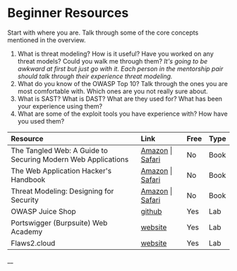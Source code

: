 # Beginner Resources

Start with where you are.  Talk through some of the core concepts mentioned in the overview.

1. What is threat modeling?  How is it useful?  Have you worked on any threat models?  Could you walk me through them?  _It's going to be awkward at first but just go with it.  Each person in the mentorship pair should talk through their experience threat modeling._
2. What do you know of the OWASP Top 10?  Talk through the ones you are most comfortable with.  Which ones are you not really sure about.  
3. What is SAST?  What is DAST?  What are they used for?  What has been your experience using them?
4. What are some of the exploit tools you have experience with?  How have you used them?



| Resource | Link | Free | Type |
| :--- | :--- | :--- | :--- |
| The Tangled Web: A Guide to Securing Modern Web Applications | [Amazon](https://www.amazon.com/Tangled-Web-Securing-Modern-Applications/dp/1593273886) \| [Safari](https://learning.oreilly.com/library/view/the-tangled-web/9781593273880/) | No | Book |
| The Web Application Hacker's Handbook | [Amazon](https://www.amazon.com/Web-Application-Hackers-Handbook-Exploiting/dp/1118026470/ref=pd_lpo_sbs_14_t_0?_encoding=UTF8&psc=1&refRID=KRN7GGFAGX6H1FTFE9WG) \| [Safari](https://learning.oreilly.com/library/view/the-web-application/9781118026472/) | No | Book |
| Threat Modeling: Designing for Security | [Amazon](https://www.amazon.com/Threat-Modeling-Designing-Adam-Shostack/dp/1118809998/ref=sr_1_1?crid=2O5L2HFEH4RM&keywords=threat+modeling+designing+for+security&qid=1563594803&s=books&sprefix=threat+mod%2Cstripbooks%2C198&sr=1-1) \| [Safari](https://learning.oreilly.com/library/view/threat-modeling-designing/9781118810057/) | No | Book |
| OWASP Juice Shop | [github](https://github.com/bkimminich/juice-shop) | Yes | Lab |
| Portswigger \(Burpsuite\) Web Academy | [website](https://portswigger.net/web-security) | Yes | Lab |
| Flaws2.cloud | [website](https://flaws2.cloud) | Yes | Lab |













\_\_

